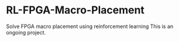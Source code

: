 # RL-FPGA-Macro-Placement
Solve FPGA macro placement using reinforcement learning
This is an ongoing project.

